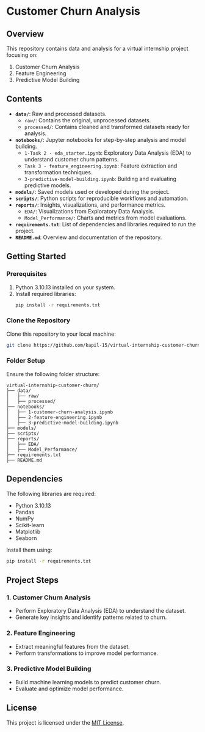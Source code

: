 # Customer Churn Analysis

## Overview
This repository contains data and analysis for a virtual internship project focusing on:
1. Customer Churn Analysis
2. Feature Engineering 
3. Predictive Model Building

## Contents

- **`data/`**: Raw and processed datasets.
  - `raw/`: Contains the original, unprocessed datasets.
  - `processed/`: Contains cleaned and transformed datasets ready for analysis.
- **`notebooks/`**: Jupyter notebooks for step-by-step analysis and model building.
  - `1-Task 2 - eda_starter.ipynb`: Exploratory Data Analysis (EDA) to understand customer churn patterns.
  - `Task 3 - feature_engineering.ipynb`: Feature extraction and transformation techniques.
  - `3-predictive-model-building.ipynb`: Building and evaluating predictive models.
- **`models/`**: Saved models used or developed during the project.
- **`scripts/`**: Python scripts for reproducible workflows and automation.
- **`reports/`**: Insights, visualizations, and performance metrics.
  - `EDA/`: Visualizations from Exploratory Data Analysis.
  - `Model_Performance/`: Charts and metrics from model evaluations.
- **`requirements.txt`**: List of dependencies and libraries required to run the project.
- **`README.md`**: Overview and documentation of the repository.

## Getting Started

### Prerequisites
1. Python 3.10.13 installed on your system.
2. Install required libraries:
   ```bash
   pip install -r requirements.txt
   ```

### Clone the Repository
Clone this repository to your local machine:
```bash
git clone https://github.com/kapil-15/virtual-internship-customer-churn.git
```

### Folder Setup
Ensure the following folder structure:
```plaintext
virtual-internship-customer-churn/
├── data/
│   ├── raw/
│   ├── processed/
├── notebooks/
│   ├── 1-customer-churn-analysis.ipynb
│   ├── 2-feature-engineering.ipynb
│   ├── 3-predictive-model-building.ipynb
├── models/
├── scripts/
├── reports/
│   ├── EDA/
│   ├── Model_Performance/
├── requirements.txt
├── README.md
```

## Dependencies
The following libraries are required:
- Python 3.10.13
- Pandas
- NumPy
- Scikit-learn
- Matplotlib
- Seaborn

Install them using:
```bash
pip install -r requirements.txt
```

## Project Steps

### 1. Customer Churn Analysis
- Perform Exploratory Data Analysis (EDA) to understand the dataset.
- Generate key insights and identify patterns related to churn.

### 2. Feature Engineering
- Extract meaningful features from the dataset.
- Perform transformations to improve model performance.

### 3. Predictive Model Building
- Build machine learning models to predict customer churn.
- Evaluate and optimize model performance.

## License
This project is licensed under the [MIT License](LICENSE).

